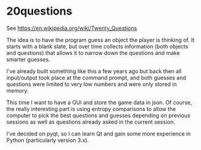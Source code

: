 # 20questions

See https://en.wikipedia.org/wiki/Twenty_Questions

The idea is to have the program guess an object the player is thinking of. It starts with a blank slate, but over time collects information (both objects and questions) that allows it to narrow down the questions and make smarter guesses.

I've already built something like this a few years ago but back then all input/output took place at the command prompt, and both guesses and questions were limited to very low numbers and were only stored in memory.

This time I want to have a GUI and store the game data in json. Of course, the really interesting part is using entropy comparisons to allow the computer to pick the best questions and guesses depending on previous sessions as well as questions already asked in the current session.

I've decided on pyqt, so I can learn Qt and gain some more experience in Python (particularly version 3.x).
